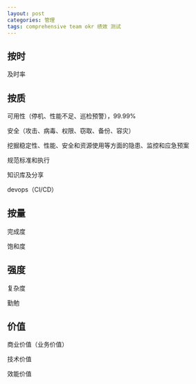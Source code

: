 ```yaml
---
layout: post
categories: 管理
tags: comprehensive team okr 绩效 测试
---
```




## 按时

及时率

## 按质

可用性（停机、性能不足、巡检预警），99.99%

安全（攻击、病毒、权限、窃取、备份、容灾）

挖掘稳定性、性能、安全和资源使用等方面的隐患、监控和应急预案

规范标准和执行

知识库及分享

devops（CI/CD）

## 按量

完成度

饱和度

## 强度

复杂度

勤勉

## 价值

商业价值（业务价值）

技术价值

效能价值

